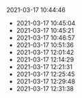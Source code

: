 2021-03-17 10:44:46
* 2021-03-17 10:45:04
* 2021-03-17 10:45:21
* 2021-03-17 10:46:57
* 2021-03-17 10:51:36
* 2021-03-17 12:01:42
* 2021-03-17 12:14:29
* 2021-03-17 12:21:31
* 2021-03-17 12:25:45
* 2021-03-17 12:29:48
* 2021-03-17 12:31:38
